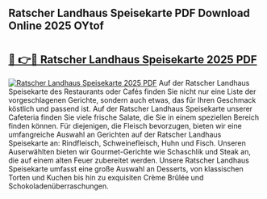 ## Ratscher Landhaus Speisekarte PDF Download Online 2025 OYtof

# <h2><a href="http://gc9hzpn.nevu.top/?p=Ratscher+Landhaus+Speisekarte">🔗 👉🔴 Ratscher Landhaus Speisekarte 2025 PDF</a></h2>

[![Ratscher Landhaus Speisekarte 2025 PDF](https://i.imgur.com/dBaPXMq.png)](http://gc9hzpn.nevu.top/?p=Ratscher+Landhaus+Speisekarte)
Auf der Ratscher Landhaus Speisekarte des Restaurants oder Cafés finden Sie nicht nur eine Liste der vorgeschlagenen Gerichte, sondern auch etwas, das für Ihren Geschmack köstlich und passend ist. Auf der Ratscher Landhaus Speisekarte unserer Cafeteria finden Sie viele frische Salate, die Sie in einem speziellen Bereich finden können. Für diejenigen, die Fleisch bevorzugen, bieten wir eine umfangreiche Auswahl an Gerichten auf der Ratscher Landhaus Speisekarte an: Rindfleisch, Schweinefleisch, Huhn und Fisch. Unseren Auserwählten bieten wir Gourmet-Gerichte wie Schaschlik und Steak an, die auf einem alten Feuer zubereitet werden. Unsere Ratscher Landhaus Speisekarte umfasst eine große Auswahl an Desserts, von klassischen Torten und Kuchen bis hin zu exquisiten Crème Brûlée und Schokoladenüberraschungen.
